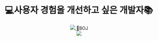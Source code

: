 <div align=center>
	<h1>💻사용자 경험을 개선하고 싶은 개발자📚</h1>
  	<a href="https://hits.seeyoufarm.com">
		<img src="https://hits.seeyoufarm.com/api/count/incr/badge.svg?url=https%3A%2F%2Fgithub.com%2Fgeongil&count_bg=%2379C83D&title_bg=%23555555&icon=&icon_color=%23E7E7E7&title=hits&edge_flat=false"/>
	</a>
	<span>💎BOJ</span>
  <div>
	<a herf="https://solved.ac/profile/cmw0107/", target="_blank"><img src=http://mazassumnida.wtf/api/v2/generate_badge?boj=roadcheers></a>
  </div>

</div>

